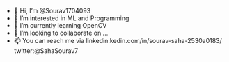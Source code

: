 - 👋 Hi, I’m @Sourav1704093
- 👀 I’m interested in ML and Programming
- 🌱 I’m currently learning OpenCV
- 💞️ I’m looking to collaborate on ...
- 📫 You can reach me via 
   linkedin:kedin.com/in/sourav-saha-2530a0183/
   twitter:@SahaSourav7

<!---
Sourav1704093/Sourav1704093 is a ✨ special ✨ repository because its `README.md` (this file) appears on your GitHub profile.
You can click the Preview link to take a look at your changes.
--->
